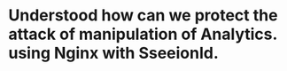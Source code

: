 # Understood how can we protect the attack of manipulation of Analytics. using Nginx with SseeionId.

